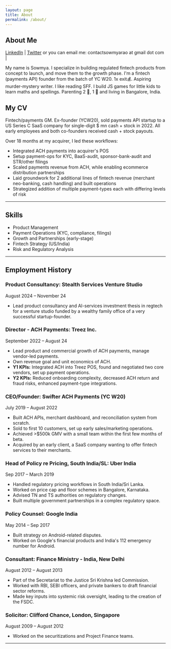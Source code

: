 ```yaml
---
layout: page
title: About
permalink: /about/
---
```


## About Me

 [LinkedIn](https://www.linkedin.com/in/legaljargon/) | [Twitter](https://twitter.com/sowmyarao_) or you can email me: contactsowmyarao at gmail dot com |

My name is Sowmya. I specialize in building regulated fintech products from concept to launch, and move them to the growth phase. I'm a fintech (payments API) founder from the batch of YC W20. 1x exit💰. Aspiring murder-mystery writer. I like reading SFF. I build JS games for little kids to learn maths and spellings. Parenting 2 👦, 1 🐶 and living in Bangalore, India.  

## **My CV**

Fintech/payments GM. Ex-founder (YCW20), sold payments API startup to a US Series C SaaS company for single-digit $ mn cash + stock in 2022. All early employees and both co-founders received cash + stock payouts.

Over 18 months at my acquirer, I led these workflows:
- Integrated ACH payments into acquirer's POS
- Setup payment-ops for KYC, BaaS-audit, sponsor-bank-audit and STR/other filings 
- Scaled payments revenue from ACH, while enabling ecommerce distribution partnerships
- Laid groundwork for 2 additional lines of fintech revenue (merchant neo-banking, cash handling) and built operations
- Strategized addition of multiple payment-types each with differing levels of risk
  
---

## **Skills**
- Product Management
- Payment Operations (KYC, compliance, filings)
- Growth and Partnerships (early-stage)
- Fintech Strategy (US/India)
- Risk and Regulatory Analysis
---

## **Employment History**

### Product Consultancy: Stealth Services Venture Studio
August 2024 – November 24
- Lead product consultancy and AI-services investment thesis in regtech for a venture studio funded by a wealthy family office of a very successful startup-founder. 

### Director - ACH Payments: Treez Inc.
September 2022 – August 24

- Lead product and commercial growth of ACH payments, manage vendor-led payments.
- Own revenue goal and unit economics of ACH.
- **Y1 KPIs:** Integrated ACH into Treez POS, found and negotiated two core vendors, set up payment operations.
- **Y2 KPIs:** Reduced onboarding complexity, decreased ACH return and fraud risks, enhanced payment-type integrations.

### CEO/Founder: Swifter ACH Payments (YC W20) 
July 2019 – August 2022

- Built ACH APIs, merchant dashboard, and reconciliation system from scratch.
- Sold to first 10 customers, set up early sales/marketing operations.
- Achieved >$500k GMV with a small team within the first few months of beta.
- Acquired by an early client, a SaaS company wanting to offer fintech services to their merchants.

### Head of Policy re Pricing, South India/SL: Uber India
Sep 2017 – March 2019

- Handled regulatory pricing workflows in South India/Sri Lanka.
- Worked on price cap and floor schemes in Bangalore, Karnataka.
- Advised TN and TS authorities on regulatory changes.
- Built multiple government partnerships in a complex regulatory space.

### Policy Counsel: Google India
May 2014 – Sep 2017

- Built strategy on Android-related disputes.
- Worked on Google's financial products and India's 112 emergency number for Android.

### Consultant: Finance Ministry - India, New Delhi
August 2012 – August 2013

- Part of the Secretariat to the Justice Sri Krishna led Commission.
- Worked with RBI, SEBI officers, and private bankers to draft financial sector reforms.
- Made key inputs into systemic risk oversight, leading to the creation of the FSDC.

### Solicitor: Clifford Chance, London, Singapore
August 2009 – August 2012

- Worked on the securitizations and Project Finance teams.
  
---

